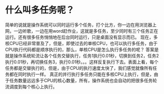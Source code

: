 # 什么叫多任务呢？

简单的说就是操作系统可以同时运行多个任务，打个比方，你一边在用浏览器上网，一边听歌，一边在用word赶作业，这就是多任务，至少同时有三个任务正在运行。还有很多任务悄悄地在后台同时运行，只是桌面没有显示而已。
现在，多核CPU已经非常普及了，但是，即使过去的单核CPU，也可以执行多任务，由于CPU执行代码都是顺序执行的，那么，单核CPU是怎么执行多任务的呢？
答案是就是操作系统轮流让各个任务交替执行，任务1执行0.01秒，切换到任务2，任务2执行0.01秒，再切换任务3，执行0.01秒。。。这样反复执行下去。表面上看，每个任务都是交替执行的，但是，由于CPU的执行速度太快了，我们感觉就像所有任务都在同时执行一样。
真正的并行执行多任务只能在多核CPU上执行，但是，由于任务数量远远多于CPU的核心数量，所有，操作系统也会自动的把很多任务轮流调度到每个核心上执行。

